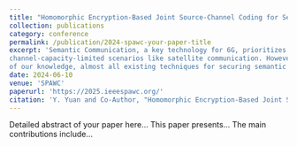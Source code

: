 ```yaml
---
title: "Homomorphic Encryption-Based Joint Source-Channel Coding for Semantic Communications"
collection: publications
category: conference
permalink: /publication/2024-spawc-your-paper-title
excerpt: 'Semantic Communication, a key technology for 6G, prioritizes the transmission of semantic-level over bit-level precision, enabling efficient and reliable communication, especially in
channel-capacity-limited scenarios like satellite communication. However, eavesdropping remains a significant concern, particularly when transmitting sensitive data wirelessly. To the best
of our knowledge, almost all existing techniques for securing semantic information transmission perform semantic encoding before encryption, which deviates from traditional communication protocols. To address this, we propose a Homomorphic Encryption-based Joint Source-Channel Coding (HE-JSCC) scheme. HE-JSCC utilizes the Cheon-Kim-Kim-Song (CKKS) Fully Homomorphic Encryption (FHE) scheme to enable direct semantic encoding and decoding on ciphertext. Additionally, we refine the original DeepJSCC model to enhance compatibility with FHE by substituting certain layers with operations restricted to addition and multiplication, ensuring compliance with fully homomorphic computations. Simulation results show that HEJSCC achieves comparable semantic similarity to unencrypted transmission while also evaluating the additional transmission delay and memory usage introduced by the HE-JSCC, highlighting its limitations and providing directions for future improvements'
date: 2024-06-10
venue: 'SPAWC'
paperurl: 'https://2025.ieeespawc.org/'
citation: 'Y. Yuan and Co-Author, "Homomorphic Encryption-Based Joint Source-Channel Coding for Semantic Communications," in Proceedings of IEEE International Workshop on Signal Processing and Artificial Intelligence for Wireless Communications (SPAWC), July 2024.'
---
```

Detailed abstract of your paper here... This paper presents... The main contributions include...
